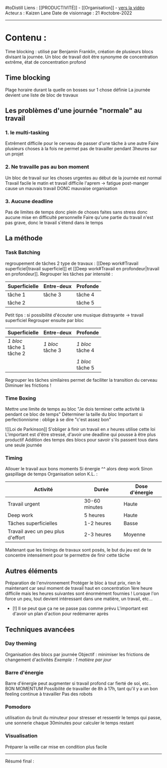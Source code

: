 #toDistill
Liens : [[PRODUCTIVITÉ]] - [[Organisation]] - [vers la vidéo](https://www.youtube.com/watch?v=fSn2ibGxWwQ)
Acteur.s : Kaizen Lane
Date de visionnage : 21 #octobre-2022
***
# Contenu :
Time blocking : utilisé par Benjamin Franklin, création de plusieurs blocs divisant la journée.
Un bloc de travail doit être synonyme de concentration extrême, état de concentration profond
## Time blocking
Plage horaire durant la quelle on bosses sur 1 chose définie
La journée devient une liste de bloc de travaux
## Les problèmes d'une journée "normale" au travail
### 1. le multi-tasking
Extrêment difficile pour le cerveau de passer d'une tâche à une autre
Faire plusieurs choses à la fois ne permet pas de travailler pendant 3heures sur un projet
### 2. Ne travaille pas au bon moment
Un bloc de travail sur les choses urgentes au début de la journée est normal
Travail facile le matin et travail difficile l'aprem -> fatigue post-manger cause un mauvais travail DONC mauvaise organisation
### 3. Aucune deadline
Pas de limites de temps donc plein de choses faites sans stress donc aucune mise en difficulté personnelle
Faire qu'une partie du travail n'est pas grave, donc le travail s'étend dans le temps
## La méthode
### Task Batching
regroupement de tâches
2 type de travaux : [[Deep work#Travail superficiel|travail superficiel]] et [[Deep work#Travail en profondeur|travail en profondeur]].
Regrouper les tâches par intensité :

| Superficielle | Entre-deux | Profonde |
| ------------- | ---------- | -------- |
| tâche 1       | tâche 3    | tâche 4 |
| tâche 2       |            | tâche 5  |
Petit tips : si possibilité d'écouter une musique distrayante -> travail superficiel
Regrouper ensuite par bloc

| Superficielle                      | Entre-deux           | Profonde             |
| ---------------------------------- | -------------------- | -------------------- |
| *1 bloc*</br>tâche 1 </br> tâche 2 | *1 bloc*</br>tâche 3 | *1 bloc*</br>tâche 4 |
|                                    |                      | *1 bloc*</br>tâche 5 |
Regrouper les tâches similaires permet de faciliter la transition du cerveau
Diminuer les frictions !
### Time Boxing
Mettre une limite de temps au bloc
"Je dois terminer cette activité là pendant ce bloc de temps"
Déterminer la taille du bloc
Important si perfectionnisme : oblige à se dire "c'est assez bon"

![[Loi de Parkinson]]
S'obliger à finir un travail en *x* heures utilise cette loi
L'important est d'être stressé, d'avoir une deadline qui pousse à être plus productif
Addition des temps des blocs pour savoir s'ils passent tous dans une seule journée
### Timing
Allouer le travail aux bons moments
Si énergie ^^ alors deep work
Sinon gaspillage de temps
Organisation selon K.L. :

| Activité                          | Durée         | Dose d'énergie |
| --------------------------------- | ------------- | -------------- |
| Travail urgent                    | 30-60 minutes | Haute          |
| Deep work                         | 5 heures      | Haute          |
| Tâches superficielles             | 1-2 heures    | Basse          |
| Travail avec un peu plus d'effort | 2-3 heures    | Moyenne        |

Maitenant que les timings de travaux sont posés, le but du jeu est de te concentre intensément pour te permettre de finir cette tâche

## Autres éléments
Préparation de l'environnement 
Protéger le bloc à tout prix, rien le maintenant car seul moment de travail haut en concentration
1ère heure difficile mais les heures suivantes sont énormément fournies !
Lorsque l'on force un peu, tout devient intéressant dans une matière, un travail, etc...
- [!] Il se peut que ça ne se passe pas comme prévu
L'important est d'avoir un plan d'action pour redémarrer après
## Techniques avancées
### Day theming
Organisation des blocs par journée
Objectif : minimiser les frictions de changement d'activités
*Exemple : 1 matière par jour*
### Barre d'énergie
Barre d'énergie peut augmenter si travail profond car fierté de soi, etc.. BON MOMENTUM
Possibilité de travailler de 8h à 17h, tant qu'il y a un bon feeling continue à travailler 
Pas des robots
### Pomodoro
utilisation du bruit du minuteur pour stresser et ressentir le temps qui passe, une sonnerie chaque 30minutes pour calculer le temps restant
### Visualisation
Préparer la veille car mise en condition plus facile
***
Résumé final : 